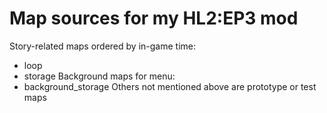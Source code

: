# Map sources for my HL2:EP3 mod
Story-related maps ordered by in-game time:
* loop
* storage
Background maps for menu:
* background_storage
Others not mentioned above are prototype or test maps